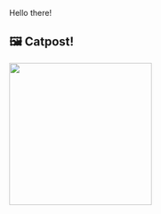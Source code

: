 Hello there!



## 🖼️ Catpost!

<sub>
    <img src="https://cdn2.thecatapi.com/images/b90.jpg" height="256">
</sub>

